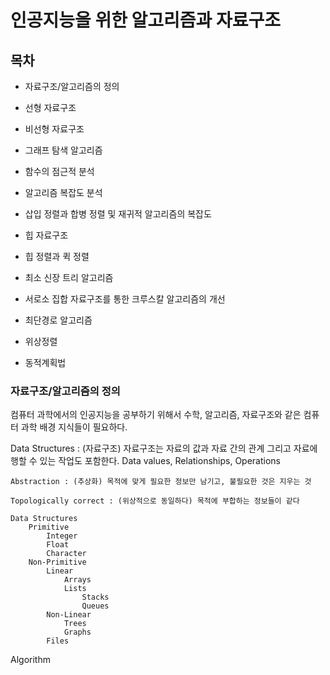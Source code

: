 # 인공지능을 위한 알고리즘과 자료구조

## 목차

* 자료구조/알고리즘의 정의

* 선형 자료구조

* 비선형 자료구조

* 그래프 탐색 알고리즘

* 함수의 점근적 분석

* 알고리즘 복잡도 분석

* 삽입 정렬과 합병 정렬 및 재귀적 알고리즘의 복잡도

* 힙 자료구조

* 힙 정렬과 퀵 정렬

* 최소 신장 트리 알고리즘

* 서로소 집합 자료구조를 통한 크루스칼 알고리즘의 개선

* 최단경로 알고리즘

* 위상정렬

* 동적계획법

### 자료구조/알고리즘의 정의

컴퓨터 과학에서의 인공지능을 공부하기 위해서 수학, 알고리즘, 자료구조와 같은 컴퓨터 과학 배경 지식들이 필요하다.

Data Structures : (자료구조) 자료구조는 자료의 값과 자료 간의 관계 그리고 자료에 행할 수 있는 작업도 포함한다. Data values, Relationships, Operations

    Abstraction : (추상화) 목적에 맞게 필요한 정보만 남기고, 불필요한 것은 지우는 것

    Topologically correct : (위상적으로 동일하다) 목적에 부합하는 정보들이 같다

    Data Structures
        Primitive
            Integer
            Float
            Character
        Non-Primitive
            Linear
                Arrays
                Lists
                    Stacks
                    Queues
            Non-Linear
                Trees
                Graphs
            Files

Algorithm
